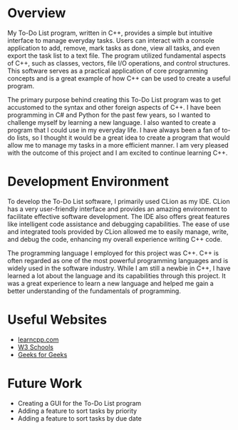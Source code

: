 # Overview


My To-Do List program, written in C++, provides a simple but intuitive interface to manage everyday tasks. Users can interact with a console application to add, remove, mark tasks as done, view all tasks, and even export the task list to a text file. The program utilized fundamental aspects of C++, such as classes, vectors, file I/O operations, and control structures. This software serves as a practical application of core programming concepts and is a great example of how C++ can be used to create a useful program.

The primary purpose behind creating this To-Do List program was to get accustomed to the syntax and other foreign aspects of C++. I have been programming in C# and Python for the past few years, so I wanted to challenge myself by learning a new language. I also wanted to create a program that I could use in my everyday life. I have always been a fan of to-do lists, so I thought it would be a great idea to create a program that would allow me to manage my tasks in a more efficient manner. I am very pleased with the outcome of this project and I am excited to continue learning C++.


# Development Environment

To develop the To-Do List software, I primarily used CLion as my IDE. CLion has a very user-friendly interface and provides an amazing environment to facilitate effective software development. The IDE also offers great features like intelligent code assistance and debugging capabilities. The ease of use and integrated tools provided by CLion allowed me to easily manage, write, and debug the code, enhancing my overall experience writing C++ code.

The programming language I employed for this project was C++. C++ is often regarded as one of the most powerful programming languages and is widely used in the software industry. While I am still a newbie in C++, I have learned a lot about the language and its capabilities through this project. It was a great experience to learn a new language and helped me gain a better understanding of the fundamentals of programming.

# Useful Websites


- [learncpp.com](https://www.learncpp.com/)
- [W3 Schools](https://www.w3schools.com/cpp/)
- [Geeks for Geeks](https://www.geeksforgeeks.org/c-plus-plus/)

# Future Work

- Creating a GUI for the To-Do List program
- Adding a feature to sort tasks by priority
- Adding a feature to sort tasks by due date
